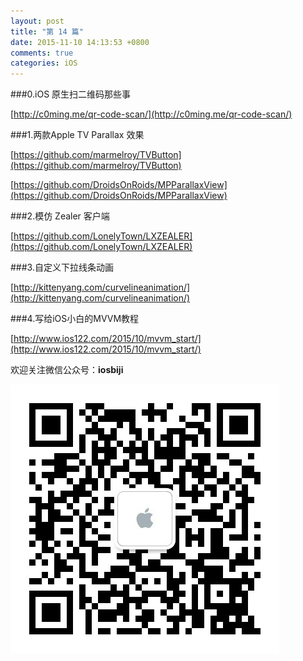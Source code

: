 ```yaml
---
layout: post
title: "第 14 篇"
date: 2015-11-10 14:13:53 +0800
comments: true
categories: iOS
---
```


###0.iOS 原生扫二维码那些事

[http://c0ming.me/qr-code-scan/](http://c0ming.me/qr-code-scan/)

###1.两款Apple TV Parallax 效果

[https://github.com/marmelroy/TVButton](https://github.com/marmelroy/TVButton)  

[https://github.com/DroidsOnRoids/MPParallaxView](https://github.com/DroidsOnRoids/MPParallaxView)

###2.模仿 Zealer 客户端

[https://github.com/LonelyTown/LXZEALER](https://github.com/LonelyTown/LXZEALER)

###3.自定义下拉线条动画

[http://kittenyang.com/curvelineanimation/](http://kittenyang.com/curvelineanimation/)

###4.写给iOS小白的MVVM教程

[http://www.ios122.com/2015/10/mvvm_start/](http://www.ios122.com/2015/10/mvvm_start/)

欢迎关注微信公众号：**iosbiji**

![iOS开发笔记](/images/weixin.jpg)
